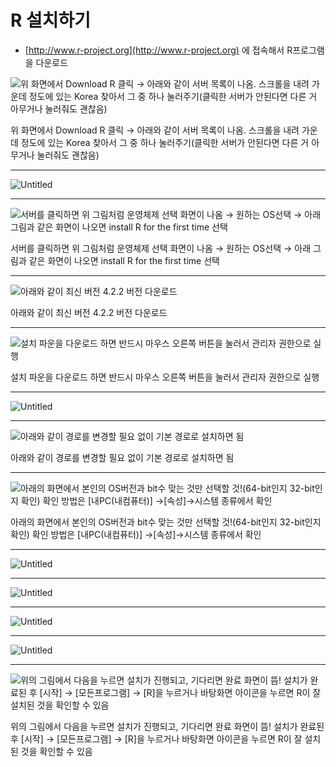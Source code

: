 # R 설치하기

- [http://www.r-project.org](http://www.r-project.org) 에 접속해서 R프로그램을 다운로드

![위 화면에서 Download R 클릭 → 아래와 같이 서버 목록이 나옴.  스크롤을 내려 가운데 정도에 있는 Korea 찾아서 그 중 하나 눌러주기(클릭한 서버가 안된다면 다른 거 아무거나 눌러줘도 괜찮음)](R%20설치하기/Untitled.png)

위 화면에서 Download R 클릭 → 아래와 같이 서버 목록이 나옴.  스크롤을 내려 가운데 정도에 있는 Korea 찾아서 그 중 하나 눌러주기(클릭한 서버가 안된다면 다른 거 아무거나 눌러줘도 괜찮음)

---

![Untitled](R%20설치하기/Untitled%201.png)

---

![서버를 클릭하면 위 그림처럼 운영체제 선택 화면이 나옴 → 원하는 OS선택 → 아래 그림과 같은 화면이 나오면 install R for the first time 선택](R%20설치하기/Untitled%202.png)

서버를 클릭하면 위 그림처럼 운영체제 선택 화면이 나옴 → 원하는 OS선택 → 아래 그림과 같은 화면이 나오면 install R for the first time 선택

---

![아래와 같이 최신 버전 4.2.2 버전 다운로드](R%20설치하기/Untitled%203.png)

아래와 같이 최신 버전 4.2.2 버전 다운로드

---

![설치 파운을 다운로드 하면 반드시 마우스 오른쪽 버튼을 눌러서 관리자 권한으로 실행](R%20설치하기/Untitled%204.png)

설치 파운을 다운로드 하면 반드시 마우스 오른쪽 버튼을 눌러서 관리자 권한으로 실행

---

![Untitled](R%20설치하기/Untitled%205.png)

---

![아래와 같이 경로를 변경할 필요 없이 기본 경로로 설치하면 됨](R%20설치하기/Untitled%206.png)

아래와 같이 경로를 변경할 필요 없이 기본 경로로 설치하면 됨

---

![아래의 화면에서 본인의 OS버전과 bit수 맞는 것만 선택할 것!(64-bit인지 32-bit인지 확인)
확인 방법은 [내PC(내컴퓨터)] →[속성]→시스템 종류에서 확인](R%20설치하기/Untitled%207.png)

아래의 화면에서 본인의 OS버전과 bit수 맞는 것만 선택할 것!(64-bit인지 32-bit인지 확인)
확인 방법은 [내PC(내컴퓨터)] →[속성]→시스템 종류에서 확인

---

![Untitled](R%20설치하기/Untitled%208.png)

---

![Untitled](R%20설치하기/Untitled%209.png)

---

![Untitled](R%20설치하기/Untitled%2010.png)

---

![Untitled](R%20설치하기/Untitled%2011.png)

---

![위의 그림에서 다음을 누르면 설치가 진행되고, 기다리면 완료 화면이 뜸!
설치가 완료된 후 [시작] → [모든프로그램] → [R]을 누르거나 바탕화면 아이콘을 누르면 R이 잘 설치된 것을 확인할 수 있음](R%20설치하기/Untitled%2012.png)

위의 그림에서 다음을 누르면 설치가 진행되고, 기다리면 완료 화면이 뜸!
설치가 완료된 후 [시작] → [모든프로그램] → [R]을 누르거나 바탕화면 아이콘을 누르면 R이 잘 설치된 것을 확인할 수 있음
